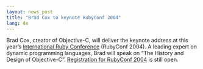 ```yaml
---
layout: news_post
title: "Brad Cox to keynote RubyConf 2004"
lang: de
---
```


Brad Cox, creator of Objective-C, will deliver the keynote address at
this year’s [International Ruby Conference][1] (RubyConf 2004). A
leading expert on dynamic programming languages, Brad will speak on “The
History and Design of Objective-C”. [Registration for RubyConf 2004][2]
is still open.



[1]: http://www.rubycentral.org/conference 
[2]: http://www.rubycentral.org/conference/register.html 
